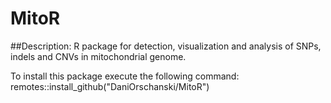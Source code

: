 # MitoR
##Description: 
R package for detection, visualization and analysis of SNPs, indels and CNVs in mitochondrial genome.

To install this package execute the following command:
remotes::install_github("DaniOrschanski/MitoR")

